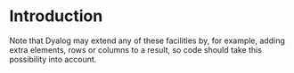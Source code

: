 # Introduction

Note that Dyalog may extend any of these facilities by, for example, adding extra elements, rows or columns to a result, so code should take this possibility into account.
